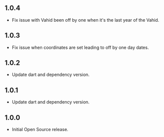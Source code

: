 ## 1.0.4

* Fix issue with Vahid been off by one when it's the last year of the Vahid.
## 1.0.3

* Fix issue when coordinates are set leading to off by one day dates.
## 1.0.2

* Update dart and dependency version.

## 1.0.1

* Update dart and dependency version.

## 1.0.0

* Initial Open Source release.
